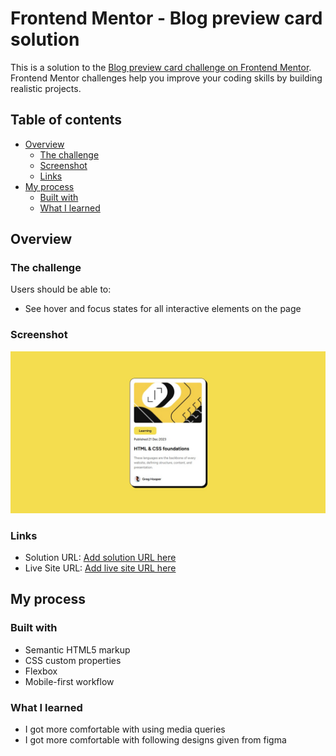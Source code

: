 # Frontend Mentor - Blog preview card solution

This is a solution to the [Blog preview card challenge on Frontend Mentor](https://www.frontendmentor.io/challenges/blog-preview-card-ckPaj01IcS). Frontend Mentor challenges help you improve your coding skills by building realistic projects.

## Table of contents

- [Overview](#overview)
  - [The challenge](#the-challenge)
  - [Screenshot](#screenshot)
  - [Links](#links)
- [My process](#my-process)
  - [Built with](#built-with)
  - [What I learned](#what-i-learned)

## Overview

### The challenge

Users should be able to:

- See hover and focus states for all interactive elements on the page

### Screenshot

![](./Screenshot_1.jpg)

### Links

- Solution URL: [Add solution URL here](https://github.com/a-yemisi/BLOG-preview-card.git)
- Live Site URL: [Add live site URL here](https://a-yemisi.github.io/BLOG-preview-card/)

## My process

### Built with

- Semantic HTML5 markup
- CSS custom properties
- Flexbox
- Mobile-first workflow

### What I learned

- I got more comfortable with using media queries
- I got more comfortable with following designs given from figma
